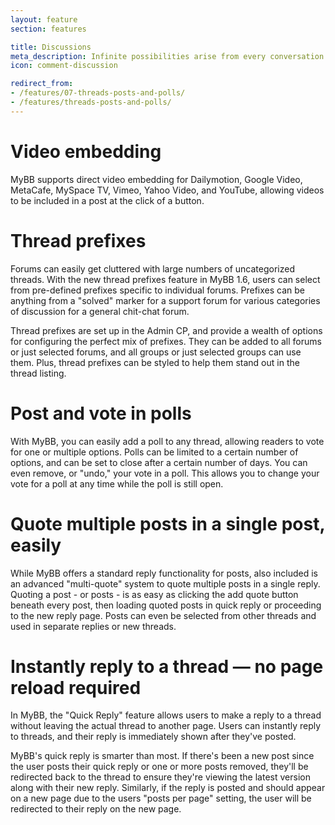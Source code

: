 ```yaml
---
layout: feature
section: features

title: Discussions
meta_description: Infinite possibilities arise from every conversation on your forum.
icon: comment-discussion

redirect_from:
- /features/07-threads-posts-and-polls/
- /features/threads-posts-and-polls/
---
```

# Video embedding
MyBB supports direct video embedding for Dailymotion, Google Video, MetaCafe, MySpace TV, Vimeo, Yahoo Video, and YouTube, allowing videos to be included in a post at the click of a button.

# Thread prefixes

Forums can easily get cluttered with large numbers of uncategorized threads. With the new thread prefixes feature in MyBB 1.6, users can select from pre-defined prefixes specific to individual forums. Prefixes can be anything from a "solved" marker for a support forum for various categories of discussion for a general chit-chat forum.

Thread prefixes are set up in the Admin CP, and provide a wealth of options for configuring the perfect mix of prefixes. They can be added to all forums or just selected forums, and all groups or just selected groups can use them. Plus, thread prefixes can be styled to help them stand out in the thread listing.

# Post and vote in polls

With MyBB, you can easily add a poll to any thread, allowing readers to vote for one or multiple options. Polls can be limited to a certain number of options, and can be set to close after a certain number of days. You can even remove, or "undo," your vote in a poll. This allows you to change your vote for a poll at any time while the poll is still open.

# Quote multiple posts in a single post, easily

While MyBB offers a standard reply functionality for posts, also included is an advanced "multi-quote" system to quote multiple posts in a single reply. Quoting a post - or posts - is as easy as clicking the add quote button beneath every post, then loading quoted posts in quick reply or proceeding to the new reply page. Posts can even be selected from other threads and used in separate replies or new threads.

# Instantly reply to a thread — no page reload required

In MyBB, the "Quick Reply" feature allows users to make a reply to a thread without leaving the actual thread to another page. Users can instantly reply to threads, and their reply is immediately shown after they've posted.

MyBB's quick reply is smarter than most. If there's been a new post since the user posts their quick reply or one or more posts removed, they'll be redirected back to the thread to ensure they're viewing the latest version along with their new reply. Similarly, if the reply is posted and should appear on a new page due to the users "posts per page" setting, the user will be redirected to their reply on the new page.
